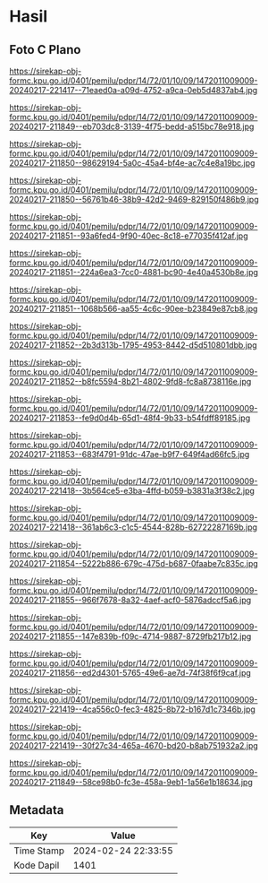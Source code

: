 # Hasil

## Foto C Plano

https://sirekap-obj-formc.kpu.go.id/0401/pemilu/pdpr/14/72/01/10/09/1472011009009-20240217-221417--71eaed0a-a09d-4752-a9ca-0eb5d4837ab4.jpg

https://sirekap-obj-formc.kpu.go.id/0401/pemilu/pdpr/14/72/01/10/09/1472011009009-20240217-211849--eb703dc8-3139-4f75-bedd-a515bc78e918.jpg

https://sirekap-obj-formc.kpu.go.id/0401/pemilu/pdpr/14/72/01/10/09/1472011009009-20240217-211850--98629194-5a0c-45a4-bf4e-ac7c4e8a19bc.jpg

https://sirekap-obj-formc.kpu.go.id/0401/pemilu/pdpr/14/72/01/10/09/1472011009009-20240217-211850--56761b46-38b9-42d2-9469-829150f486b9.jpg

https://sirekap-obj-formc.kpu.go.id/0401/pemilu/pdpr/14/72/01/10/09/1472011009009-20240217-211851--93a6fed4-9f90-40ec-8c18-e77035f412af.jpg

https://sirekap-obj-formc.kpu.go.id/0401/pemilu/pdpr/14/72/01/10/09/1472011009009-20240217-211851--224a6ea3-7cc0-4881-bc90-4e40a4530b8e.jpg

https://sirekap-obj-formc.kpu.go.id/0401/pemilu/pdpr/14/72/01/10/09/1472011009009-20240217-211851--1068b566-aa55-4c6c-90ee-b23849e87cb8.jpg

https://sirekap-obj-formc.kpu.go.id/0401/pemilu/pdpr/14/72/01/10/09/1472011009009-20240217-211852--2b3d313b-1795-4953-8442-d5d510801dbb.jpg

https://sirekap-obj-formc.kpu.go.id/0401/pemilu/pdpr/14/72/01/10/09/1472011009009-20240217-211852--b8fc5594-8b21-4802-9fd8-fc8a8738116e.jpg

https://sirekap-obj-formc.kpu.go.id/0401/pemilu/pdpr/14/72/01/10/09/1472011009009-20240217-211853--fe9d0d4b-65d1-48f4-9b33-b54fdff89185.jpg

https://sirekap-obj-formc.kpu.go.id/0401/pemilu/pdpr/14/72/01/10/09/1472011009009-20240217-211853--683f4791-91dc-47ae-b9f7-649f4ad66fc5.jpg

https://sirekap-obj-formc.kpu.go.id/0401/pemilu/pdpr/14/72/01/10/09/1472011009009-20240217-221418--3b564ce5-e3ba-4ffd-b059-b3831a3f38c2.jpg

https://sirekap-obj-formc.kpu.go.id/0401/pemilu/pdpr/14/72/01/10/09/1472011009009-20240217-221418--361ab6c3-c1c5-4544-828b-62722287169b.jpg

https://sirekap-obj-formc.kpu.go.id/0401/pemilu/pdpr/14/72/01/10/09/1472011009009-20240217-211854--5222b886-679c-475d-b687-0faabe7c835c.jpg

https://sirekap-obj-formc.kpu.go.id/0401/pemilu/pdpr/14/72/01/10/09/1472011009009-20240217-211855--966f7678-8a32-4aef-acf0-5876adccf5a6.jpg

https://sirekap-obj-formc.kpu.go.id/0401/pemilu/pdpr/14/72/01/10/09/1472011009009-20240217-211855--147e839b-f09c-4714-9887-8729fb217b12.jpg

https://sirekap-obj-formc.kpu.go.id/0401/pemilu/pdpr/14/72/01/10/09/1472011009009-20240217-211856--ed2d4301-5765-49e6-ae7d-74f38f6f9caf.jpg

https://sirekap-obj-formc.kpu.go.id/0401/pemilu/pdpr/14/72/01/10/09/1472011009009-20240217-221419--4ca556c0-fec3-4825-8b72-b167d1c7346b.jpg

https://sirekap-obj-formc.kpu.go.id/0401/pemilu/pdpr/14/72/01/10/09/1472011009009-20240217-221419--30f27c34-465a-4670-bd20-b8ab751932a2.jpg

https://sirekap-obj-formc.kpu.go.id/0401/pemilu/pdpr/14/72/01/10/09/1472011009009-20240217-211849--58ce98b0-fc3e-458a-9eb1-1a56e1b18634.jpg


## Metadata

| Key        | Value               |
| ---------- | ------------------- |
| Time Stamp | 2024-02-24 22:33:55 |
| Kode Dapil | 1401                |



